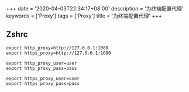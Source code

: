 +++
date = '2020-04-03T22:34:17+08:00'
description = '为终端配置代理'
keywords = ['Proxy']
tags = ['Proxy']
title = '为终端配置代理'
+++

## Zshrc

```zshrc
export http_proxy=http://127.0.0.1:1080
export https_proxy=http://127.0.0.1:1080

export http_proxy_user=user
export http_proxy_pass=pass

export https_proxy_user=user
export https_proxy_pass=pass
```
